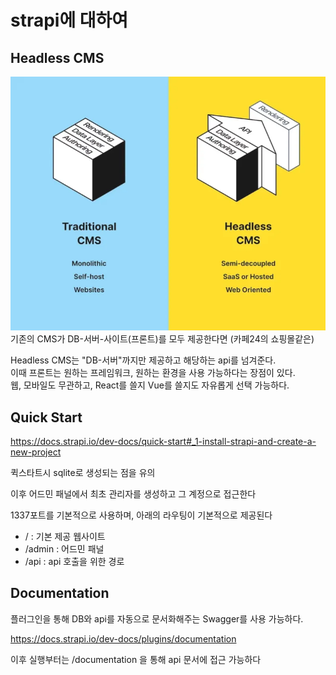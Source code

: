 # strapi에 대하여

## Headless CMS

![headless-cms](./images/1_E3qz8MZ8zR7Y3NRghFOvJQ.webp)
기존의 CMS가 DB-서버-사이트(프론트)를 모두 제공한다면 (카페24의 쇼핑몰같은)

Headless CMS는 "DB-서버"까지만 제공하고 해당하는 api를 넘겨준다.  
이때 프론트는 원하는 프레임워크, 원하는 환경을 사용 가능하다는 장점이 있다.  
웹, 모바일도 무관하고, React를 쓸지 Vue를 쓸지도 자유롭게 선택 가능하다.

## Quick Start

https://docs.strapi.io/dev-docs/quick-start#_1-install-strapi-and-create-a-new-project

퀵스타트시 sqlite로 생성되는 점을 유의

이후 어드민 패널에서 최초 관리자를 생성하고 그 계정으로 접근한다

1337포트를 기본적으로 사용하며, 아래의 라우팅이 기본적으로 제공된다

- / : 기본 제공 웹사이트
- /admin : 어드민 패널
- /api : api 호출을 위한 경로

## Documentation

플러그인을 통해 DB와 api를 자동으로 문서화해주는 Swagger를 사용 가능하다.

https://docs.strapi.io/dev-docs/plugins/documentation

이후 실행부터는 /documentation 을 통해 api 문서에 접근 가능하다
